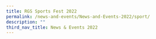 ```yaml
---
title: RGS Sports Fest 2022
permalink: /news-and-events/News-and-Events-2022/sport/
description: ""
third_nav_title: News & Events 2022
---
```

